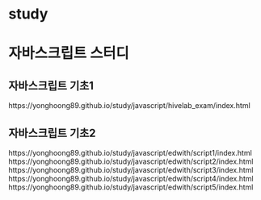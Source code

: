 # study
<h1>자바스크립트 스터디</h1>

<h2>자바스크립트 기초1</h2>
https://yonghoong89.github.io/study/javascript/hivelab_exam/index.html<br/>
<h2>자바스크립트 기초2</h2>
https://yonghoong89.github.io/study/javascript/edwith/script1/index.html<br/>
https://yonghoong89.github.io/study/javascript/edwith/script2/index.html<br/>
https://yonghoong89.github.io/study/javascript/edwith/script3/index.html<br/>
https://yonghoong89.github.io/study/javascript/edwith/script4/index.html<br/>
https://yonghoong89.github.io/study/javascript/edwith/script5/index.html<br/>
